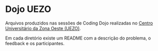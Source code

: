 # Dojo UEZO

Arquivos produzidos nas sessões de Coding Dojo realizadas no [Centro Universitário da Zona Oeste (UEZO)](http://www.uezo.rj.gov.br/).

Em cada diretório existe um README com a descrição do problema, o feedback e os participantes.
